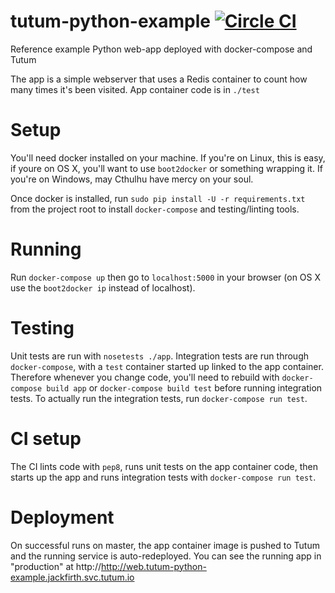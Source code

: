 # tutum-python-example [![Circle CI](https://circleci.com/gh/jackfirth/tutum-python-example.svg?style=svg)](https://circleci.com/gh/jackfirth/tutum-python-example)

Reference example Python web-app deployed with docker-compose and Tutum

The app is a simple webserver that uses a Redis container to count how many times it's been visited. App container code is in `./test`

# Setup

You'll need docker installed on your machine. If you're on Linux, this is easy, if youre on OS X, you'll want to use `boot2docker` or something wrapping it. If you're on Windows, may Cthulhu have mercy on your soul.

Once docker is installed, run `sudo pip install -U -r requirements.txt` from the project root to install `docker-compose` and testing/linting tools.

# Running

Run `docker-compose up` then go to `localhost:5000` in your browser (on OS X use the `boot2docker ip` instead of localhost).

# Testing

Unit tests are run with `nosetests ./app`. Integration tests are run through `docker-compose`, with a `test` container started up linked to the app container. Therefore whenever you change code, you'll need to rebuild with `docker-compose build app` or `docker-compose build test` before running integration tests. To actually run the integration tests, run `docker-compose run test`.

# CI setup

The CI lints code with `pep8`, runs unit tests on the app container code, then starts up the app and runs integration tests with `docker-compose run test`.

# Deployment

On successful runs on master, the app container image is pushed to Tutum and the running service is auto-redeployed. You can see the running app in "production" at http://http://web.tutum-python-example.jackfirth.svc.tutum.io
